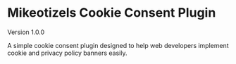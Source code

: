 Mikeotizels Cookie Consent Plugin
=================================

Version 1.0.0 

A simple cookie consent plugin designed to help web developers implement cookie
and privacy policy banners easily.